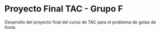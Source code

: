 # Proyecto Final TAC - Grupo F
Desarrollo del proyecto final del curso de TAC para el problema de gotas de lluvia.

